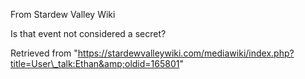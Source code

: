 From Stardew Valley Wiki

Is that event not considered a secret?

Retrieved from "https://stardewvalleywiki.com/mediawiki/index.php?title=User\_talk:Ethan&amp;oldid=165801"